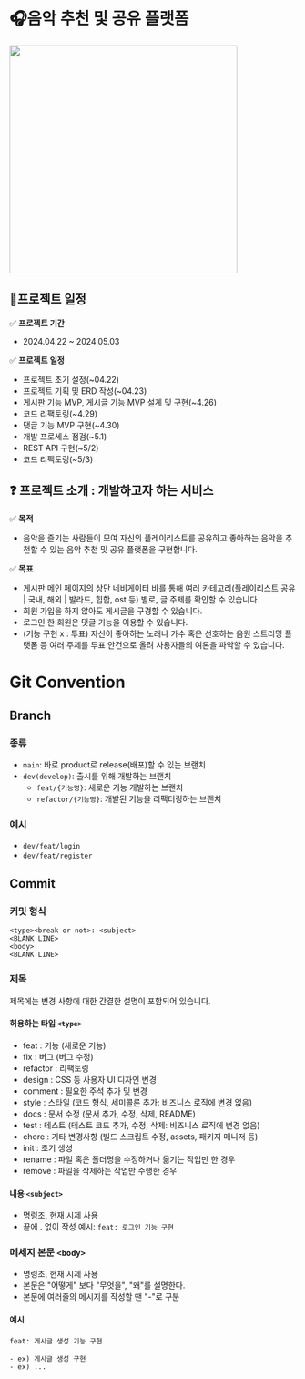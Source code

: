 # 🎧음악 추천 및 공유 플랫폼
<img src="/src/main/resources/static/images/playlistWebImage_GIF.gif" width="400" alt=""/>

## 📆프로젝트 일정
✅ **프로젝트 기간**
- 2024.04.22 ~ 2024.05.03

✅ **프로젝트 일정**
- 프로젝트 초기 설정(~04.22)
- 프로젝트 기획 및 ERD 작성(~04.23)
- 게시판 기능 MVP, 게시글 기능 MVP 설계 및 구현(~4.26)
- 코드 리팩토링(~4.29)
- 댓글 기능 MVP 구현(~4.30)
- 개발 프로세스 점검(~5.1)
- REST API 구현(~5/2)
- 코드 리팩토링(~5/3)

## ❓ 프로젝트 소개 : 개발하고자 하는 서비스
✅ **목적**
- 음악을 즐기는 사람들이 모여 자신의 플레이리스트를 공유하고 좋아하는 음악을 추천할 수 있는 음악 추천 및 공유 플랫폼을 구현합니다.

✅ **목표**
- 게시판 메인 페이지의 상단 네비게이터 바를 통해 여러 카테고리(플레이리스트 공유 | 국내, 해외 | 발라드, 힙합, ost 등) 별로, 글 주제를 확인할 수 있습니다.
- 회원 가입을 하지 않아도 게시글을 구경할 수 있습니다.
- 로그인 한 회원은 댓글 기능을 이용할 수 있습니다.
- (기능 구현 x : 투표) 자신이 좋아하는 노래나 가수 혹은 선호하는 음원 스트리밍 플랫폼 등 여러 주제를 투표 안건으로 올려 사용자들의 여론을 파악할 수 있습니다.

# Git Convention
## Branch
### 종류
- `main`: 바로 product로 release(배포)할 수 있는 브랜치
- `dev(develop)`: 출시를 위해 개발하는 브랜치
    - `feat/{기능명}`: 새로운 기능 개발하는 브랜치
    - `refactor/{기능명}`: 개발된 기능을 리팩터링하는 브랜치

### 예시
- `dev/feat/login`
- `dev/feat/register`

## Commit
### 커밋 형식
```
<type><break or not>: <subject>
<BLANK LINE>
<body>
<BLANK LINE>
```

### 제목
제목에는 변경 사항에 대한 간결한 설명이 포함되어 있습니다.

#### 허용하는 타입 `<type>`
- feat        : 기능 (새로운 기능)
- fix         : 버그 (버그 수정)
- refactor    : 리팩토링
- design      : CSS 등 사용자 UI 디자인 변경
- comment     : 필요한 주석 추가 및 변경
- style       : 스타일 (코드 형식, 세미콜론 추가: 비즈니스 로직에 변경 없음)
- docs        : 문서 수정 (문서 추가, 수정, 삭제, README)
- test        : 테스트 (테스트 코드 추가, 수정, 삭제: 비즈니스 로직에 변경 없음)
- chore       : 기타 변경사항 (빌드 스크립트 수정, assets, 패키지 매니저 등)
- init        : 초기 생성
- rename      : 파일 혹은 폴더명을 수정하거나 옮기는 작업만 한 경우
- remove      : 파일을 삭제하는 작업만 수행한 경우

#### 내용 `<subject>`
- 명령조, 현재 시제 사용
- 끝에 . 없이 작성
  예시: `feat: 로그인 기능 구현`

### 메세지 본문 `<body>`
- 명령조, 현재 시제 사용
- 본문은 "어떻게" 보다 "무엇을", "왜"를 설명한다.
- 본문에 여러줄의 메시지를 작성할 땐 "-"로 구분

#### 예시
```
feat: 게시글 생성 기능 구현

- ex) 게시글 생성 구현
- ex) ...
```